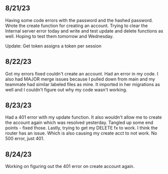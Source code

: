## 8/21/23

Having some code errors with the password and the hashed password.
Wrote the create function for creating an account. Trying to clear the Internal server error today and write and test update and delete functions as well. Hoping to test them tomorrow and Wednesday.

Update: Get token assigns a token per session

## 8/22/23

Got my errors fixed couldn't create an account. Had an error in my code. I also had MAJOR merge issues because I pulled down from main and my teammate had similar labeled files as mine. It imported in her migrations as well and I couldn't figure out why my code wasn't working.

## 8/23/23

Had a 401 error with my update function. It also wouldn't allow me to create the account again which was resolved yesterday.
Tangled up some end points - fixed those. Lastly, trying to get my DELETE fx to work. I think the router has an issue. Which is also causing my create acct to not work. No 500 error, just 401.

## 8/24/23

Working on figuring out the 401 error on create account again.
